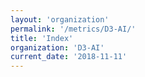 ```yaml
---
layout: 'organization'
permalink: '/metrics/D3-AI/'
title: 'Index'
organization: 'D3-AI'
current_date: '2018-11-11'
---
```

